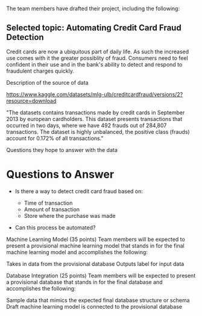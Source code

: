 # 


The team members have drafted their project, including the following:

## Selected topic: Automating Credit Card Fraud Detection

Credit cards are now a ubiquitous part of daily life. As such the increased use comes with it the greater possiblity of fraud. Consumers need to feel confident in their use and in the bank's ability to detect and respond to fraudulent charges quickly.


Description of the source of data

https://www.kaggle.com/datasets/mlg-ulb/creditcardfraud/versions/2?resource=download

"The datasets contains transactions made by credit cards in September 2013 by european cardholders.
This dataset presents transactions that occurred in two days, where we have 492 frauds out of 284,807 transactions. The dataset is highly unbalanced, the positive class (frauds) account for 0.172% of all transactions."


Questions they hope to answer with the data



# Questions to Answer
* Is there a way to detect credit card fraud based on:
  * Time of transaction
  * Amount of transaction
  * Store where the purchase was made

* Can this process be automated?





Machine Learning Model (35 points)
Team members will be expected to present a provisional machine learning model that stands in for the final machine learning model and accomplishes the following:

Takes in data from the provisional database
Outputs label for input data


Database Integration (25 points)
Team members will be expected to present a provisional database that stands in for the final database and accomplishes the following:

Sample data that mimics the expected final database structure or schema
Draft machine learning model is connected to the provisional database


